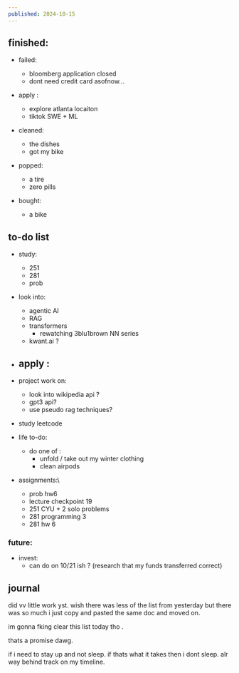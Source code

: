 ```yaml
---
published: 2024-10-15
---
```

## finished:

- failed:
	- bloomberg application closed 
	- dont need credit card asofnow...

- apply :
	- explore atlanta locaiton
	- tiktok SWE + ML

- cleaned:
	- the dishes
	- got my bike

- popped:
	- a tire
	- zero pills

- bought:
	- a bike
## to-do list

- study:
	- 251
	- 281
	- prob

- look into:
	- agentic AI
	- RAG
	- transformers
		- rewatching 3blu1brown NN series
	- kwant.ai ?
	
- apply :
	- 
	
- project work on:
	- look into wikipedia api ?
	- gpt3 api?
	- use pseudo rag techniques?

- study leetcode

- life to-do:
	- do one of : 
		- unfold / take out my winter clothing
		- clean airpods
		
- assignments:\
	- prob hw6
	- lecture checkpoint 19
	- 251 CYU + 2 solo problems
	- 281 programming 3
	- 281 hw 6
### future:

- invest:
	- can do on 10/21 ish ? (research that my funds transferred correct)
## journal

did vv little work yst. wish there was less of the list from yesterday but there was so much i just copy and pasted the same doc and moved on. 

im gonna fking clear this list today tho
.

thats a promise dawg.

if i need to stay up and not sleep. if thats what it takes then i dont sleep. alr way behind track on my timeline.